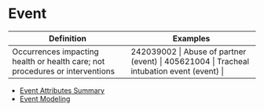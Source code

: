 # Event



| Definition | Examples |
|---|---|
| Occurrences impacting health or health care; not procedures or interventions | 242039002 \| Abuse of partner (event) \| 405621004 \| Tracheal intubation event (event) \| |

  

  * [Event Attributes Summary](Event-Attributes-Summary_174690592.html)
  * [Event Modeling](Event-Modeling_174690593.html)

